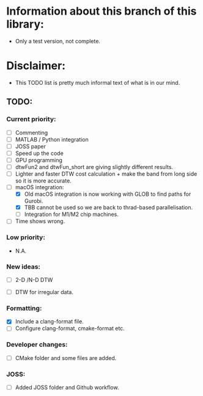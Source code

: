 # Information about this branch of this library: 
- Only a test version, not complete. 

# Disclaimer: 
- This TODO list is pretty much informal text of what is in our mind. 

## TODO: 

### Current priority: 

- [ ] Commenting
- [ ] MATLAB / Python integration
- [ ] JOSS paper  
- [ ] Speed up the code
- [ ] GPU programming 
- [ ] dtwFun2 and dtwFun_short are giving slightly different results. 
- [ ] Lighter and faster DTW cost calculation + make the band from long side so it is more accurate. 
- [ ] macOS integration:
  - [x] Old macOS integration is now working with GLOB to find paths for Gurobi. 
  - [x] TBB cannot be used so we are back to thrad-based parallelisation. 
  - [ ] Integration for M1/M2 chip machines.  
- [ ] Time shows wrong. 

### Low priority: 

- N.A.


### New ideas:
- [ ] 2-D /N-D DTW
- [ ] DTW for irregular data. 


### Formatting: 
- [x] Include a clang-format file. 
- [ ] Configure clang-format, cmake-format etc. 

### Developer changes: 

- [ ] CMake folder and some files are added. 

### JOSS: 
- [ ] Added JOSS folder and Github workflow. 


